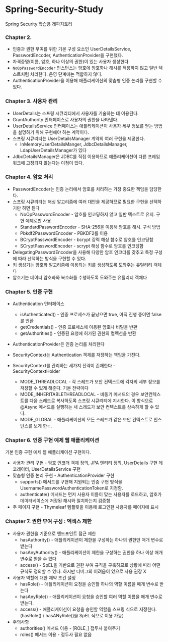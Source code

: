 # Spring-Security-Study
Spring Security 학습용 레파지토리

### Chapter 2.
+ 인증과 권한 부여를 위한 기본 구성 요소인 UserDetailsService, PasswordEncoder, AuthenticationProvider을 구현했다.
+ 자격증명(이름, 암호, 하나 이상의 권한)이 있는 사용자 생성한다
+ `NoOpPasswordEncoder` 인스턴스는 암호에 암호화나 해시를 적용하지 않고 일반 텍스트처럼 처리한다. 운영 단계에는 적합하지 않다.
+ AuthenticationProvider을 이용해 애플리케이션의 맞춤형 인증 논리를 구현할 수 있다.

### Chapter 3. 사용자 관리
+ UserDetails는 스프링 시큐리티에서 사용자를 기술하는 데 이용된다.
+ GrantAuthority 인터페이스로 사용자의 권한을 나타낸다.
+ UserDetailsService 인터페이스는 애플리케이션이 사용자 세부 정보를 얻는 방법을 설명하기 위해 구현해야 하는 계약이다.
+ 스프링 시큐리티는 UserDetailsManager 계약의 여러 구현을 제공한다.
  + InMemoryUserDetailsManger, JdbcDetailsManager, LdapUserDetailsManager가 있다
+ JdbcDetailsManager은 JDBC를 직접 이용하므로 애플리케이션이 다른 프레임워크에 고정되지 않는다는 이점이 있다.

### Chapter 4. 암호 처리
+ PasswordEncoder는 인증 논리에서 암호를 처리하는 가장 중요한 책임을 담당한다.
+ 스프링 시큐리티는 해싱 알고리즘에 여러 대안을 제공하므로 필요한 구현을 선택하기만 하면 된다
  + NoOpPasswordEncoder - 암호를 인코딩하지 않고 일반 텍스트로 유지. 구현 예제로만 사용
  + StandardPasswordEncoder - SHA-256을 이용해 암호를 해시. 구식 방법
  + Pbkdf2PasswordEncoder - PBKDF2를 이용
  + BCryptPasswordEncoder - bcrypt 강력 해싱 함수로 암호를 인코딩함
  + SCryptPasswordEncoder - scrypt 해싱 함수로 암호를 인코딩함
+ DelegatingPasswordEncoder을 사용해 다양한 암호 인코더를 갖추고 특정 구성에 따라 선택하는 방식을 구현할 수 있다.
+ 키 생성기는 암호화 알고리즘에 이용되는 키를 생성하도록 도와주는 유틸리티 객체다
+ 암호기는 데이터 암호화와 복호화를 수행하도록 도와주는 유틸리티 객체다

### Chapter 5. 인증 구현
+ Authentication 인터페이스
  + isAuthenticated() - 인증 프로세스가 끝났으면 true, 아직 진행 중이면 false를 반환
  + getCredentials() - 인증 프로세스에 이용된 암호나 비밀을 반환
  + getAuthorities() - 인증된 요청에 허가된 권한의 컬렉션을 반환
+ AuthenticationProvider은 인증 논리를 처리한다

+ SecurityContext는 Authentication 객체를 저장하는 책임을 가진다.
+ SecurityContext를 관리하는 세가지 전략이 존재한다 - SecurityContextHolder
  + MODE_THREADLOCAL - 각 스레드가 보안 컨텍스트에 각자의 세부 정보를 저장할 수 있게 해준다. 기본 전략이다
  + MODE_INHERITABLETHREADLOCAL - 비동기 메서드의 경우 보안컨텍스트를 다음 스레드로 복사하도록 스프링 시큐리티에 지시한다. 이 방식으로 @Async 메서드를 실행하는 새 스레드가 보안 컨텍스트를 상속하게 할 수 있다.
  + MODE_GLOBAL - 애플리케이션의 모든 스레드가 같은 보안 컨텍스트로 인스턴스를 보게 한ㄷ.

### Chapter 6. 인증 구현 예제 웹 애플리케이션
기본 인증 구현 예제 웹 애플리케이션 구현이다.
+ 사용자 관리 구현 - 암호 인코더 객체 정의, JPA 엔티티 정의, UserDetails 구현 데코레이터, UserDetailsService 구현
+ 맞춤형 인증 논리 구현 - AuthenticationProvider 구현
  + supports() 메서드를 구현해 지원되는 인증 구현 방식을 UsernamePasswordAuthenticationToken로 지정함.
  + authenticate() 메서드는 먼저 사용자 이름이 맞는 사용자를 로드하고, 암호가 데이터베이스에 저장된 해시와 일치하는지 검증함
+ 주 페이지 구현 - Thymeleaf 템플릿을 이용해 로그인한 사용자를 페이지에 표시
  
### Chapter 7. 권한 부여 구성 : 엑섹스 제한
+ 사용자 권한을 기준으로 엔드포인트 접근 제한
  + hasAuthority() - 애플리케이션이 제한을 구성하는 하나의 권한만 매개 변수로 받는다
  + hasAnyAuthority() - 애플리케이션이 제한을 구성하는 권한을 하나 이상 매개 변수로 받을 수 있다
  + access() - SpEL을 기반으로 권한 부여 규칙을 구축하므로 상황에 따라 어떤 규칙도 정의할 수 있다. 하지만 디버그의 어려움이 있으로 사용 권장 X
+ 사용자 역할에 대한 제약 조건 설정
  + hasRole() - 애플리케이션이 요청을 승인할 하나의 역할 이름을 매개 변수로 받는다
  + hasAnyRole() - 애플리케이션이 요청을 승인할 여러 역할 이름을 매개 변수로 받는다.
  + access() - 애플리케이션이 요청을 승인할 역할을 스프링 식으로 지정한다.(hasRole() / hasANyRole()을 SpEL 식으로 이용 가능)
+ 주의사항
  + authorities() 메서드 이용 - [ROLE_] 접두사 붙여주기
  + roles() 메서드 이용 - 접두사 필요 없음